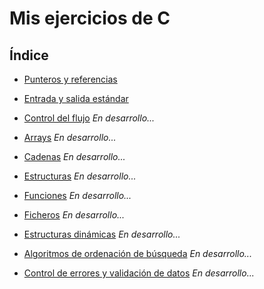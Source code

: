 # Mis ejercicios de C

## Índice

* [Punteros y referencias](https://github.com/lundrvs/C/blob/master/punt/README.md)

* [Entrada y salida estándar](https://github.com/lundrvs/blob/master/ES/README.md)

* [Control del flujo]() _En desarrollo..._

* [Arrays]() _En desarrollo..._

* [Cadenas]() _En desarrollo..._

* [Estructuras]() _En desarrollo..._

* [Funciones]() _En desarrollo..._

* [Ficheros]() _En desarrollo..._

* [Estructuras dinámicas]() _En desarrollo..._

* [Algoritmos de ordenación de búsqueda]() _En desarrollo..._

* [Control de errores y validación de datos]() _En desarrollo..._
